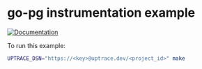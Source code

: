 # go-pg instrumentation example

[![Documentation](https://img.shields.io/badge/uptrace-documentation-informational)](https://docs.uptrace.dev/go/opentelemetry-go-pg/)

To run this example:

```bash
UPTRACE_DSN="https://<key>@uptrace.dev/<project_id>" make
```
